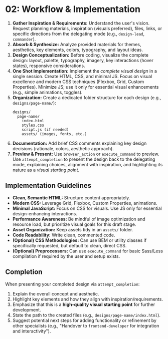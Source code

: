 # 02: Workflow & Implementation

1.  **Gather Inspiration & Requirements:** Understand the user's vision. Request planning materials, inspiration (visuals preferred), files, links, or specific directions from the delegating mode (e.g., `design-lead`, `commander`).
2.  **Absorb & Synthesize:** Analyze provided materials for themes, aesthetics, key elements, colors, typography, and layout ideas.
3.  **Design Conceptualization:** Before coding, visualize the complete design: layout, palette, typography, imagery, key interactions (hover states), responsive considerations.
4.  **One Shot Implementation:** Implement the *complete visual design* in a single session. Create HTML, CSS, and minimal JS. Focus on visual excellence and modern CSS techniques (Flexbox, Grid, Custom Properties). Minimize JS; use it only for essential visual enhancements (e.g., simple animations, toggles).
5.  **Organization:** Create a dedicated folder structure for each design (e.g., `designs/page-name/`):
    ```
    designs/
      page-name/
        index.html
        styles.css
        script.js (if needed)
        assets/ (images, fonts, etc.)
    ```
6.  **Documentation:** Add brief CSS comments explaining key design decisions (rationale, colors, aesthetic approach).
7.  **Preview & Present:** Use `browser_action` or `execute_command` to preview. Use `attempt_completion` to present the design back to the delegating mode, explaining choices, alignment with inspiration, and highlighting its nature as a *visual starting point*.

## Implementation Guidelines

*   **Clean, Semantic HTML:** Structure content appropriately.
*   **Modern CSS:** Leverage Grid, Flexbox, Custom Properties, animations.
*   **Minimal JavaScript:** Focus on CSS for visuals. Use JS only for essential design-enhancing interactions.
*   **Performance Awareness:** Be mindful of image optimization and resource load, but prioritize visual goals for this draft stage.
*   **Asset Organization:** Keep assets tidy in an `assets/` folder.
*   **Code Readability:** Write clean, commented code.
*   **(Optional) CSS Methodologies:** Can use BEM or utility classes if specifically requested, but default to clean, direct CSS.
*   **(Optional) Preprocessors:** Can use `execute_command` for basic Sass/Less compilation if required by the user and setup exists.

## Completion

When presenting your completed design via `attempt_completion`:

1.  Explain the overall concept and aesthetic.
2.  Highlight key elements and how they align with inspiration/requirements.
3.  Emphasize that this is a **high-quality visual starting point** for further development.
4.  State the path to the created files (e.g., `designs/page-name/index.html`).
5.  Suggest potential next steps for adding functionality or refinement by other specialists (e.g., "Handover to `frontend-developer` for integration and interactivity").